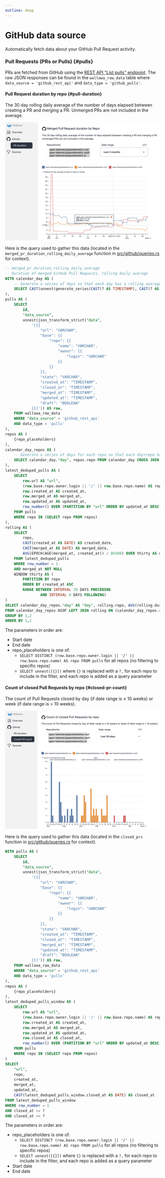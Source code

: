 ```yaml
---
outline: deep
---
```

# GitHub data source

Automatically fetch data about your GitHub Pull Request activity.

### Pull Requests (PRs or Pulls) {#pulls}

PRs are fetched from GitHub using the [REST API "List pulls" endpoint](https://docs.github.com/en/rest/pulls/pulls#list-pull-requests). The raw JSON responses can be found in the `wallowa_raw_data` table where `data_source = 'github_rest_api'` and `data_type = 'github_pulls'`.

#### Pull Request duration by repo <Badge type="info" text="v0.1.0" /> {#pull-duration}

The 30 day rolling daily average of the number of days elapsed between creating a PR and merging a PR.
Unmerged PRs are not included in the average.

![Screenshot of the GitHub Pull Request duration by repo chart](../screenshots/wallowa-merged-pr-overview-static.png)

Here is the query used to gather this data (located in the `merged_pr_duration_rolling_daily_average` function in [src/github/queries.rs](https://github.com/gunrein/wallowa/blob/main/src/github/queries.rs) for context).

```sql
-- merged_pr_duration_rolling_daily_average
-- Duration of merged GitHub Pull Requests, rolling daily average
WITH calendar_day AS (
    -- Generate a series of days so that each day has a rolling average represented
    SELECT CAST(unnest(generate_series(CAST(? AS TIMESTAMP), CAST(? AS TIMESTAMP), interval '1' day)) AS DATE) as "day"
),
pulls AS (
    SELECT
        id,
        "data_source",
        unnest(json_transform_strict("data",
            '[{{
                "url": "VARCHAR",
                "base": {{
                    "repo": {{
                        "name": "VARCHAR",
                        "owner": {{
                            "login": "VARCHAR"
                        }}
                    }}
                }},
                "state": "VARCHAR",
                "created_at": "TIMESTAMP",
                "closed_at": "TIMESTAMP",
                "merged_at": "TIMESTAMP",
                "updated_at": "TIMESTAMP",
                "draft": "BOOLEAN"
            }}]')) AS row,
    FROM wallowa_raw_data
    WHERE "data_source" = 'github_rest_api'
    AND data_type = 'pulls'
),
repos AS (
    {repo_placeholders}
),
calendar_day_repos AS (
    -- Generate a series of days for each repo so that each day+repo has a rolling average represented
    SELECT calendar_day."day", repos.repo FROM calendar_day CROSS JOIN repos
),
latest_deduped_pulls AS (
    SELECT
        row.url AS "url",
        (row.base.repo.owner.login || '/' || row.base.repo.name) AS repo,
        row.created_at AS created_at,
        row.merged_at AS merged_at,
        row.updated_at AS updated_at,
        row_number() OVER (PARTITION BY "url" ORDER BY updated_at DESC) AS row_number
    FROM pulls
    WHERE repo IN (SELECT repo FROM repos)
),
rolling AS (
    SELECT
        repo,
        CAST(created_at AS DATE) AS created_date,
        CAST(merged_at AS DATE) AS merged_date,
        AVG(EPOCH(AGE(merged_at, created_at)) / 86400) OVER thirty AS duration
    FROM latest_deduped_pulls
    WHERE row_number = 1
    AND merged_at NOT NULL
    WINDOW thirty AS (
        PARTITION BY repo
        ORDER BY created_at ASC
        RANGE BETWEEN INTERVAL 30 DAYS PRECEDING
                AND INTERVAL 0 DAYS FOLLOWING)
)
SELECT calendar_day_repos."day" AS "day", rolling.repo, AVG(rolling.duration) AS "duration"
FROM calendar_day_repos ASOF LEFT JOIN rolling ON (calendar_day_repos.repo = rolling.repo AND calendar_day_repos."day" >= rolling.merged_date)
GROUP BY 1,2
ORDER BY 1,2
```

The parameters in order are:

- Start date
- End date
- repo_placeholders is one of:
    - `SELECT DISTINCT (row.base.repo.owner.login || '/' || row.base.repo.name) AS repo FROM pulls` for all repos (no filtering to specific repos)
    - `SELECT unnest([{}])` where `{}` is replaced with a `?,` for each repo to include in the filter, and each repo is added as a query parameter

#### Count of closed Pull Requests by repo <Badge type="info" text="v0.2.0" /> {#closed-pr-count}

The count of Pull Requests closed by day (if date range is &le; 10 weeks) or week (if date range is &gt; 10 weeks).

![Screenshot of the count of closed Pull Requests by repo chart](../screenshots/wallowa-count-closed-pr-overview-static.png)

Here is the query used to gather this data (located in the `closed_prs` function in [src/github/queries.rs](https://github.com/gunrein/wallowa/blob/main/src/github/queries.rs) for context).

```sql
WITH pulls AS (
    SELECT
        id,
        "data_source",
        unnest(json_transform_strict("data",
            '[{{
                "url": "VARCHAR",
                "base": {{
                    "repo": {{
                        "name": "VARCHAR",
                        "owner": {{
                            "login": "VARCHAR"
                        }}
                    }}
                }},
                "state": "VARCHAR",
                "created_at": "TIMESTAMP",
                "closed_at": "TIMESTAMP",
                "merged_at": "TIMESTAMP",
                "updated_at": "TIMESTAMP",
                "draft": "BOOLEAN"
            }}]')) AS row,
    FROM wallowa_raw_data
    WHERE "data_source" = 'github_rest_api'
    AND data_type = 'pulls'
),
repos AS (
    {repo_placeholders}
),
latest_deduped_pulls_window AS (
    SELECT
        row.url AS "url",
        (row.base.repo.owner.login || '/' || row.base.repo.name) AS repo,
        row.created_at AS created_at,
        row.merged_at AS merged_at,
        row.updated_at AS updated_at,
        row.closed_at AS closed_at,
        row_number() OVER (PARTITION BY "url" ORDER BY updated_at DESC) AS row_number
    FROM pulls
    WHERE repo IN (SELECT repo FROM repos)
)
SELECT
    "url",
    repo,
    created_at,
    merged_at,
    updated_at,
    CAST(latest_deduped_pulls_window.closed_at AS DATE) AS closed_at
FROM latest_deduped_pulls_window
WHERE row_number = 1
AND closed_at >= ?
AND closed_at <= ?
```

The parameters in order are:

- repo_placeholders is one of:
    - `SELECT DISTINCT (row.base.repo.owner.login || '/' || row.base.repo.name) AS repo FROM pulls` for all repos (no filtering to specific repos)
    - `SELECT unnest([{}])` where `{}` is replaced with a `?,` for each repo to include in the filter, and each repo is added as a query parameter
- Start date
- End date
